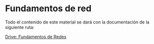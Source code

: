 # Fundamentos de red


Todo el contenido de este material se dará con la documentación de la siguiente ruta: 

[Drive: Fundamentos de Redes](https://docs.google.com/presentation/d/1Xt9kKL9zt0laAtvCrxeGFPd-IrffR-ZsdwnNejLfQds/edit?usp=share_link)
